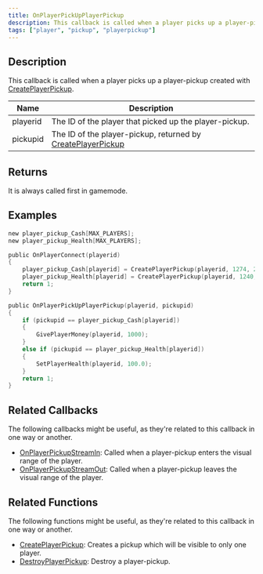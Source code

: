 ```yaml
---
title: OnPlayerPickUpPlayerPickup
description: This callback is called when a player picks up a player-pickup created with CreatePlayerPickup.
tags: ["player", "pickup", "playerpickup"]
---
```


## Description

This callback is called when a player picks up a player-pickup created with [CreatePlayerPickup](../functions/CreatePlayerPickup).

| Name     | Description                                                                                    |
|----------|------------------------------------------------------------------------------------------------|
| playerid | The ID of the player that picked up the player-pickup.                                         |
| pickupid | The ID of the player-pickup, returned by [CreatePlayerPickup](../functions/CreatePlayerPickup) |

## Returns

It is always called first in gamemode.

## Examples

```c
new player_pickup_Cash[MAX_PLAYERS];
new player_pickup_Health[MAX_PLAYERS];

public OnPlayerConnect(playerid)
{
    player_pickup_Cash[playerid] = CreatePlayerPickup(playerid, 1274, 2, 2009.8658, 1220.0293, 10.8206, -1);
    player_pickup_Health[playerid] = CreatePlayerPickup(playerid, 1240, 2, 2009.8474, 1218.0459, 10.8175, -1);
    return 1;
}

public OnPlayerPickUpPlayerPickup(playerid, pickupid)
{
    if (pickupid == player_pickup_Cash[playerid])
    {
        GivePlayerMoney(playerid, 1000);
    }
    else if (pickupid == player_pickup_Health[playerid])
    {
        SetPlayerHealth(playerid, 100.0);
    }
    return 1;
}
```

## Related Callbacks

The following callbacks might be useful, as they're related to this callback in one way or another. 

- [OnPlayerPickupStreamIn](OnPlayerPickupStreamIn): Called when a player-pickup enters the visual range of the player.
- [OnPlayerPickupStreamOut](OnPlayerPickupStreamOut): Called when a player-pickup leaves the visual range of the player.

## Related Functions

The following functions might be useful, as they're related to this callback in one way or another. 

- [CreatePlayerPickup](../functions/CreatePlayerPickup): Creates a pickup which will be visible to only one player.
- [DestroyPlayerPickup](../functions/DestroyPlayerPickup): Destroy a player-pickup.
